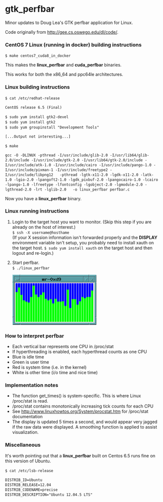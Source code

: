# gtk_perfbar

Minor updates to Doug Lea's GTK perfbar application for Linux.

Code originally from <http://gee.cs.oswego.edu/dl/code/>.

### CentOS 7 Linux (running in docker) building instructions

`$ make centos7_cuda8_in_docker`

This makes the **linux_perfbar** and **cuda_perfbar** binaries.

This works for both the x86_64 and ppc64le architectures.

### Linux building instructions

`$ cat /etc/redhat-release`

	CentOS release 6.5 (Final)
	
`$ sudo yum install gtk2-devel`  
`$ sudo yum install gtk2`  
`$ sudo yum groupinstall "Development Tools"`  

    [...Output not interesting...]

`$ make`

    gcc -O -DLINUX -pthread -I/usr/include/glib-2.0 -I/usr/lib64/glib-2.0/include -I/usr/include/gtk-2.0 -I/usr/lib64/gtk-2.0/include -I/usr/include/atk-1.0 -I/usr/include/cairo -I/usr/include/pango-1.0 -I/usr/include/pixman-1 -I/usr/include/freetype2 -I/usr/include/libpng12   -pthread -lgtk-x11-2.0 -lgdk-x11-2.0 -latk-1.0 -lgio-2.0 -lpangoft2-1.0 -lgdk_pixbuf-2.0 -lpangocairo-1.0 -lcairo -lpango-1.0 -lfreetype -lfontconfig -lgobject-2.0 -lgmodule-2.0 -lgthread-2.0 -lrt -lglib-2.0   -o linux_perfbar perfbar.c
    
Now you have a **linux_perfbar** binary.

### Linux running instructions

1.  Login to the target host you want to monitor.  (Skip this step if you are already on the host of interest.)  
`$ ssh -X username@hosthame`  
(If your X session information isn't forwarded properly and the **DISPLAY** environment variable isn't setup, you probably need to install xauth on the target host. `$ sudo yum install xauth` on the target host and then logout and re-login.)

2.  Start perfbar.  
`$ ./linux_perfbar`  

    ![screenshot](screenshot.png)

### How to interpret perfbar

* Each vertical bar represents one CPU in /proc/stat
* If hyperthreading is enabled, each hyperthread counts as one CPU
* Blue is idle time
* Green is user time
* Red is system time (i.e. in the kernel)
* White is other time (i/o time and nice time)

### Implementation notes

* The function get_times() is system-specific.  This is where Linux /proc/stat is read.
* /proc/stat contains monotonically increasing tick counts for each CPU
* See <http://www.linuxhowtos.org/System/procstat.htm> for /proc/stat documentation
* The display is updated 5 times a second, and would appear very jagged if the raw data were displayed.  A smoothing function is applied to assist visualization.

### Miscellaneous

It's worth pointing out that a **linux_perfbar** built on Centos 6.5 runs fine on this version of Ubuntu.

`$ cat /etc/lsb-release`  

    DISTRIB_ID=Ubuntu  
    DISTRIB_RELEASE=12.04  
    DISTRIB_CODENAME=precise  
    DISTRIB_DESCRIPTION="Ubuntu 12.04.5 LTS"  
